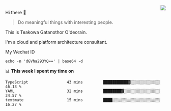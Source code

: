 <img align="right" src="https://github-readme-stats.vercel.app/api?username=Teakowa&show_icons=true&icon_color=2f80ed&text_color=718096&bg_color=ffffff&hide_title=true" />

Hi there 👋

> Do meaningful things with interesting people.

This is Teakowa Gatanothor O'deorain.

I'm a cloud and platform architecture consultant.

My Wechat ID

```
echo -n 'dGVha293YQ==' | base64 -d
```

📊 **This week I spent my time on**
<!--START_SECTION:waka-->
```text
TypeScript                 43 mins         ███████████▓░░░░░░░░░░░░░   46.13 % 
YAML                       32 mins         ████████▓░░░░░░░░░░░░░░░░   34.57 % 
textmate                   15 mins         ████░░░░░░░░░░░░░░░░░░░░░   16.27 % 
```
<!--END_SECTION:waka-->
